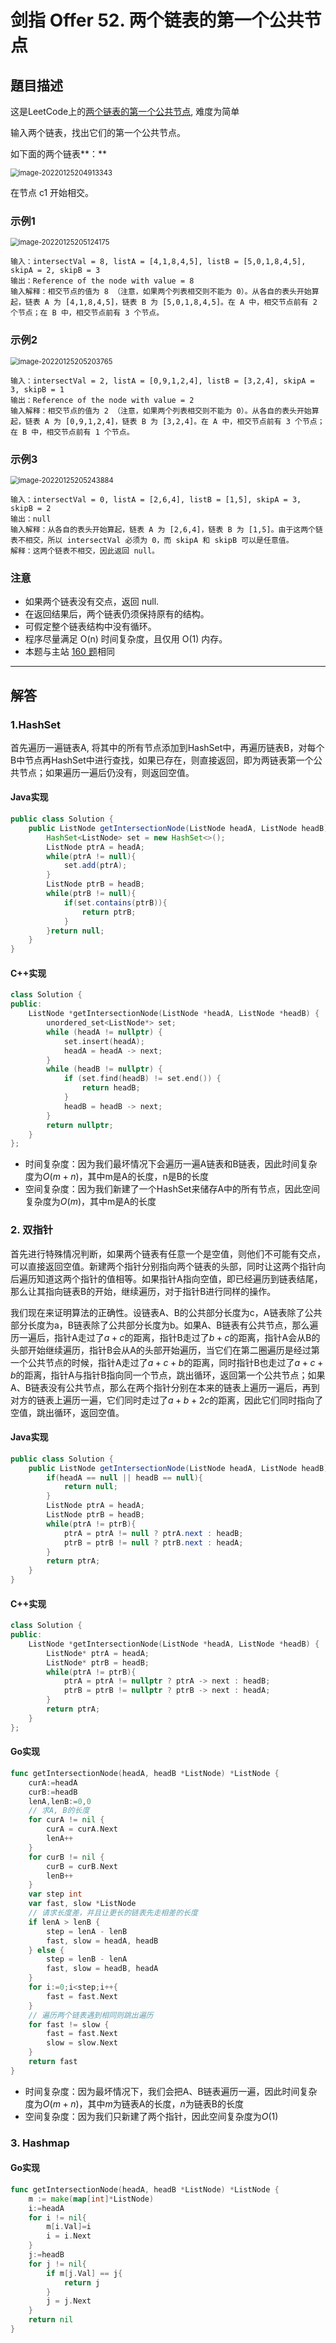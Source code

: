# 剑指 Offer 52. 两个链表的第一个公共节点

## 題目描述

这是LeetCode上的[两个链表的第一个公共节点](https://leetcode-cn.com/problems/liang-ge-lian-biao-de-di-yi-ge-gong-gong-jie-dian-lcof/), 难度为简单

输入两个链表，找出它们的第一个公共节点。

如下面的两个链表**：**

<img src="images\image-20220125204913343.png" alt="image-20220125204913343" style="zoom:80%;" />

在节点 c1 开始相交。

### 示例1

<img src="images\image-20220125205124175.png" alt="image-20220125205124175" style="zoom:80%;" />

```
输入：intersectVal = 8, listA = [4,1,8,4,5], listB = [5,0,1,8,4,5], skipA = 2, skipB = 3
输出：Reference of the node with value = 8
输入解释：相交节点的值为 8 （注意，如果两个列表相交则不能为 0）。从各自的表头开始算起，链表 A 为 [4,1,8,4,5]，链表 B 为 [5,0,1,8,4,5]。在 A 中，相交节点前有 2 个节点；在 B 中，相交节点前有 3 个节点。
```

### 示例2

<img src="images\image-20220125205203765.png" alt="image-20220125205203765" style="zoom:80%;" />

```
输入：intersectVal = 2, listA = [0,9,1,2,4], listB = [3,2,4], skipA = 3, skipB = 1
输出：Reference of the node with value = 2
输入解释：相交节点的值为 2 （注意，如果两个列表相交则不能为 0）。从各自的表头开始算起，链表 A 为 [0,9,1,2,4]，链表 B 为 [3,2,4]。在 A 中，相交节点前有 3 个节点；在 B 中，相交节点前有 1 个节点。
```

### 示例3

<img src="images\image-20220125205243884.png" alt="image-20220125205243884" style="zoom:80%;" />

```
输入：intersectVal = 0, listA = [2,6,4], listB = [1,5], skipA = 3, skipB = 2
输出：null
输入解释：从各自的表头开始算起，链表 A 为 [2,6,4]，链表 B 为 [1,5]。由于这两个链表不相交，所以 intersectVal 必须为 0，而 skipA 和 skipB 可以是任意值。
解释：这两个链表不相交，因此返回 null。
```

### 注意

* 如果两个链表没有交点，返回 null.
* 在返回结果后，两个链表仍须保持原有的结构。
* 可假定整个链表结构中没有循环。
* 程序尽量满足 O(n) 时间复杂度，且仅用 O(1) 内存。
* 本题与主站 [160 题](https://leetcode-cn.com/problems/intersection-of-two-linked-lists/)相同

***

## 解答

### 1.HashSet

首先遍历一遍链表A, 将其中的所有节点添加到HashSet中，再遍历链表B，对每个B中节点再HashSet中进行查找，如果已存在，则直接返回，即为两链表第一个公共节点；如果遍历一遍后仍没有，则返回空值。

#### Java实现

```Java
public class Solution {
    public ListNode getIntersectionNode(ListNode headA, ListNode headB) {
        HashSet<ListNode> set = new HashSet<>();
        ListNode ptrA = headA;
        while(ptrA != null){
            set.add(ptrA);
        }
        ListNode ptrB = headB;
        while(ptrB != null){
            if(set.contains(ptrB)){
                return ptrB;
            }
        }return null;
    }
}
```

#### C++实现

```cpp
class Solution {
public:
    ListNode *getIntersectionNode(ListNode *headA, ListNode *headB) {
        unordered_set<ListNode*> set;
        while (headA != nullptr) {
            set.insert(headA);
            headA = headA -> next;
        }
        while (headB != nullptr) {
            if (set.find(headB) != set.end()) {
                return headB;
            }
            headB = headB -> next;
        }
        return nullptr;
    }
};
```


* 时间复杂度：因为我们最坏情况下会遍历一遍A链表和B链表，因此时间复杂度为$O(m+n)$，其中m是A的长度，n是B的长度
* 空间复杂度：因为我们新建了一个HashSet来储存A中的所有节点，因此空间复杂度为$O(m)$，其中m是A的长度

### 2. 双指针

首先进行特殊情况判断，如果两个链表有任意一个是空值，则他们不可能有交点，可以直接返回空值。新建两个指针分别指向两个链表的头部，同时让这两个指针向后遍历知道这两个指针的值相等。如果指针A指向空值，即已经遍历到链表结尾，那么让其指向链表B的开始，继续遍历，对于指针B进行同样的操作。

我们现在来证明算法的正确性。设链表A、B的公共部分长度为c，A链表除了公共部分长度为a，B链表除了公共部分长度为b。如果A、B链表有公共节点，那么遍历一遍后，指针A走过了$a+c$​​​​的距离，指针B走过了$b+c$​​​的距离，指针A会从B的头部开始继续遍历，指针B会从A的头部开始遍历，当它们在第二圈遍历是经过第一个公共节点的时候，指针A走过了$a+c+b$​的距离，同时指针B也走过了$a+c+b$​的距离，指针A与指针B指向同一个节点，跳出循环，返回第一个公共节点；如果A、B链表没有公共节点，那么在两个指针分别在本来的链表上遍历一遍后，再到对方的链表上遍历一遍，它们同时走过了$a+b+2c$的距离，因此它们同时指向了空值，跳出循环，返回空值。

#### Java实现

```Java
public class Solution {
    public ListNode getIntersectionNode(ListNode headA, ListNode headB) {
        if(headA == null || headB == null){
            return null;
        }
        ListNode ptrA = headA;
        ListNode ptrB = headB;
        while(ptrA != ptrB){
            ptrA = ptrA != null ? ptrA.next : headB;
            ptrB = ptrB != null ? ptrB.next : headA;
        }
        return ptrA;
    }
}
```

#### C++实现

```cpp
class Solution {
public:
    ListNode *getIntersectionNode(ListNode *headA, ListNode *headB) {
        ListNode* ptrA = headA;
        ListNode* ptrB = headB;
        while(ptrA != ptrB){
            ptrA = ptrA != nullptr ? ptrA -> next : headB;
            ptrB = ptrB != nullptr ? ptrB -> next : headA;
        }
        return ptrA;
    }
};
```

#### Go实现

``` go
func getIntersectionNode(headA, headB *ListNode) *ListNode {
    curA:=headA
    curB:=headB
    lenA,lenB:=0,0
    // 求A, B的长度
    for curA != nil {
        curA = curA.Next
        lenA++
    }
    for curB != nil {
        curB = curB.Next
        lenB++
    }
    var step int
    var fast, slow *ListNode
    // 请求长度差，并且让更长的链表先走相差的长度
    if lenA > lenB {
        step = lenA - lenB
        fast, slow = headA, headB	
    } else {
        step = lenB - lenA
        fast, slow = headB, headA
    }
    for i:=0;i<step;i++{
        fast = fast.Next
    }
    // 遍历两个链表遇到相同则跳出遍历
    for fast != slow {
        fast = fast.Next
        slow = slow.Next
    }
    return fast
}
```

* 时间复杂度：因为最坏情况下，我们会把A、B链表遍历一遍，因此时间复杂度为$O(m+n)$​​，其中$m$​​为链表A的长度，$n$为链表B的长度
* 空间复杂度：因为我们只新建了两个指针，因此空间复杂度为$O(1)$

### 3. Hashmap

#### Go实现

``` go
func getIntersectionNode(headA, headB *ListNode) *ListNode {
    m := make(map[int]*ListNode)
    i:=headA
    for i != nil{
        m[i.Val]=i
        i = i.Next
    }
    j:=headB
    for j != nil{
        if m[j.Val] == j{
            return j
        }
        j = j.Next
    }
    return nil
}
```

